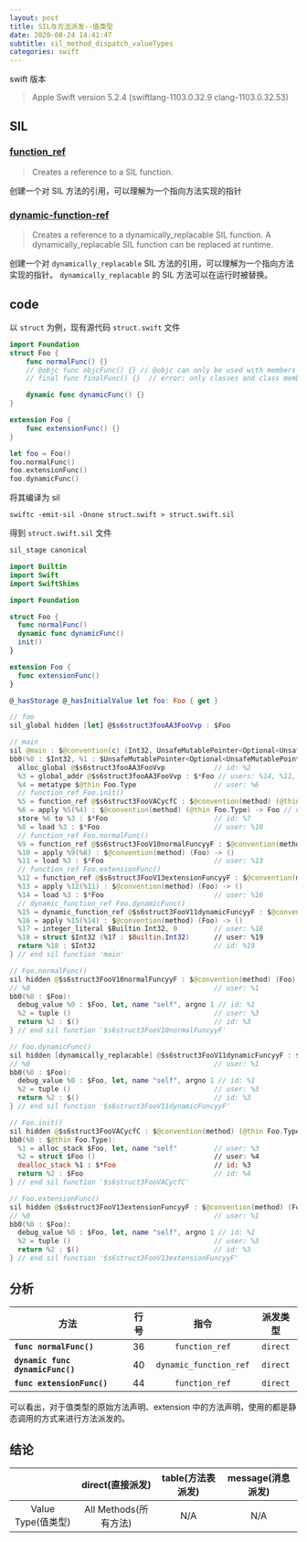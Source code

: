 ```yaml
---
layout: post
title: SIL与方法派发--值类型
date: 2020-08-24 14:41:47
subtitle: sil_method_dispatch_valueTypes
categories: swift
---
```

swift 版本
> Apple Swift version 5.2.4 (swiftlang-1103.0.32.9 clang-1103.0.32.53)

<!-- more -->

## SIL

### [function_ref](https://github.com/apple/swift/blob/master/docs/SIL.rst#function-ref)

> Creates a reference to a SIL function.

创建一个对 SIL 方法的引用，可以理解为一个指向方法实现的指针

### [dynamic-function-ref](https://github.com/apple/swift/blob/master/docs/SIL.rst#dynamic-function-ref)

> Creates a reference to a dynamically_replacable SIL function. A dynamically_replacable SIL function can be replaced at runtime.

创建一个对 `dynamically_replacable` SIL 方法的引用，可以理解为一个指向方法实现的指针。
`dynamically_replacable` 的 SIL 方法可以在运行时被替换。


## code
以 `struct` 为例，现有源代码 `struct.swift` 文件

```swift
import Foundation
struct Foo {
    func normalFunc() {}
    // @objc func objcFunc() {} // @objc can only be used with members of classes, @objc protocols, and concrete extensions of classes
    // final func finalFunc() {}  // error: only classes and class members may be marked with 'final'

    dynamic func dynamicFunc() {}
}

extension Foo {
    func extensionFunc() {}
}

let foo = Foo()
foo.normalFunc()
foo.extensionFunc()
foo.dynamicFunc()
```

将其编译为 sil

```shell
swiftc -emit-sil -Onone struct.swift > struct.swift.sil
```
得到 `struct.swift.sil` 文件

```swift
sil_stage canonical

import Builtin
import Swift
import SwiftShims

import Foundation

struct Foo {
  func normalFunc()
  dynamic func dynamicFunc()
  init()
}

extension Foo {
  func extensionFunc()
}

@_hasStorage @_hasInitialValue let foo: Foo { get }

// foo
sil_global hidden [let] @$s6struct3fooAA3FooVvp : $Foo

// main
sil @main : $@convention(c) (Int32, UnsafeMutablePointer<Optional<UnsafeMutablePointer<Int8>>>) -> Int32 {
bb0(%0 : $Int32, %1 : $UnsafeMutablePointer<Optional<UnsafeMutablePointer<Int8>>>):
  alloc_global @$s6struct3fooAA3FooVvp            // id: %2
  %3 = global_addr @$s6struct3fooAA3FooVvp : $*Foo // users: %14, %11, %8, %7
  %4 = metatype $@thin Foo.Type                   // user: %6
  // function_ref Foo.init()
  %5 = function_ref @$s6struct3FooVACycfC : $@convention(method) (@thin Foo.Type) -> Foo // user: %6
  %6 = apply %5(%4) : $@convention(method) (@thin Foo.Type) -> Foo // user: %7
  store %6 to %3 : $*Foo                          // id: %7
  %8 = load %3 : $*Foo                            // user: %10
  // function_ref Foo.normalFunc()
  %9 = function_ref @$s6struct3FooV10normalFuncyyF : $@convention(method) (Foo) -> () // user: %10
  %10 = apply %9(%8) : $@convention(method) (Foo) -> ()
  %11 = load %3 : $*Foo                           // user: %13
  // function_ref Foo.extensionFunc()
  %12 = function_ref @$s6struct3FooV13extensionFuncyyF : $@convention(method) (Foo) -> () // user: %13
  %13 = apply %12(%11) : $@convention(method) (Foo) -> ()
  %14 = load %3 : $*Foo                           // user: %16
  // dynamic_function_ref Foo.dynamicFunc()
  %15 = dynamic_function_ref @$s6struct3FooV11dynamicFuncyyF : $@convention(method) (Foo) -> () // user: %16
  %16 = apply %15(%14) : $@convention(method) (Foo) -> ()
  %17 = integer_literal $Builtin.Int32, 0         // user: %18
  %18 = struct $Int32 (%17 : $Builtin.Int32)      // user: %19
  return %18 : $Int32                             // id: %19
} // end sil function 'main'

// Foo.normalFunc()
sil hidden @$s6struct3FooV10normalFuncyyF : $@convention(method) (Foo) -> () {
// %0                                             // user: %1
bb0(%0 : $Foo):
  debug_value %0 : $Foo, let, name "self", argno 1 // id: %1
  %2 = tuple ()                                   // user: %3
  return %2 : $()                                 // id: %3
} // end sil function '$s6struct3FooV10normalFuncyyF'

// Foo.dynamicFunc()
sil hidden [dynamically_replacable] @$s6struct3FooV11dynamicFuncyyF : $@convention(method) (Foo) -> () {
// %0                                             // user: %1
bb0(%0 : $Foo):
  debug_value %0 : $Foo, let, name "self", argno 1 // id: %1
  %2 = tuple ()                                   // user: %3
  return %2 : $()                                 // id: %3
} // end sil function '$s6struct3FooV11dynamicFuncyyF'

// Foo.init()
sil hidden @$s6struct3FooVACycfC : $@convention(method) (@thin Foo.Type) -> Foo {
bb0(%0 : $@thin Foo.Type):
  %1 = alloc_stack $Foo, let, name "self"         // user: %3
  %2 = struct $Foo ()                             // user: %4
  dealloc_stack %1 : $*Foo                        // id: %3
  return %2 : $Foo                                // id: %4
} // end sil function '$s6struct3FooVACycfC'

// Foo.extensionFunc()
sil hidden @$s6struct3FooV13extensionFuncyyF : $@convention(method) (Foo) -> () {
// %0                                             // user: %1
bb0(%0 : $Foo):
  debug_value %0 : $Foo, let, name "self", argno 1 // id: %1
  %2 = tuple ()                                   // user: %3
  return %2 : $()                                 // id: %3
} // end sil function '$s6struct3FooV13extensionFuncyyF'
```

## 分析

|       方法         |          行号        |        指令       |        派发类型      |
| ---------------- | :-------------------: | :---------------: | :---------------: |
| **`func normalFunc()`** | 36 |       `function_ref`        |       `direct`      |
| **`dynamic func dynamicFunc()`** | 40 | `dynamic_function_ref` |       `direct`  |
| **`func extensionFunc()`** | 44  |       `function_ref`       |      `direct`    |

可以看出，对于值类型的原始方法声明、extension 中的方法声明，使用的都是静态调用的方式来进行方法派发的。

## 结论

|                    |   direct(直接派发)    | table(方法表派发) | message(消息派发) |
| :----------------: | :-------------------: | :---------------: | :---------------: |
| Value Type(值类型) | All Methods(所有方法) |        N/A        |        N/A        |
